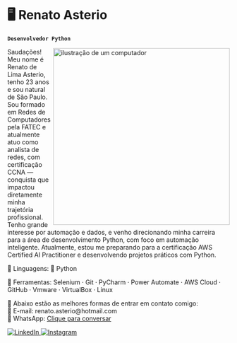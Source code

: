 # 🖥️ Renato Asterio

**`Desenvolvedor Python`**

<img src="https://raw.githubusercontent.com/MicaelliMedeiros/micaellimedeiros/master/image/computer-illustration.png" alt="ilustração de um computador" min-width="400px" max-width="400px" width="400px" align="right">

<p align="left"> 
Saudações! Meu nome é Renato de Lima Asterio, tenho 23 anos e sou natural de São Paulo.
Sou formado em Redes de Computadores pela FATEC e atualmente atuo como analista de redes, com certificação CCNA — conquista que impactou diretamente minha trajetória profissional.
Tenho grande interesse por automação e dados, e venho direcionando minha carreira para a área de desenvolvimento Python, com foco em automação inteligente.
Atualmente, estou me preparando para a certificação AWS Certified AI Practitioner e desenvolvendo projetos práticos com Python.
</p>

<p align="left">
  🦄 Linguagens: 🐍 Python
</p>

<p align="left">
  💼 Ferramentas: Selenium · Git · PyCharm · Power Automate · AWS Cloud · GitHub · Vmware · VirtualBox · Linux
</p>

<p align="left">
  💌 Abaixo estão as melhores formas de entrar em contato comigo:<br>
  📧 E-mail: renato.asterio@hotmail.com<br>
  📱 WhatsApp: <a href="https://wa.me/5519996234793" target="_blank">Clique para conversar</a><br>
</p>
<p align="left">
  <a href="https://www.linkedin.com/in/renatoasterio" title="LinkedIn" target="_blank">
    <img src="https://img.shields.io/badge/-Linkedin-0e76a8?style=flat-square&logo=Linkedin&logoColor=white" alt="LinkedIn"/>
  </a>
  <a href="https://www.instagram.com/renatoasterio/" title="Instagram" target="_blank">
    <img src="https://img.shields.io/badge/-Instagram-DF0174?style=flat-square&labelColor=DF0174&logo=instagram&logoColor=white" alt="Instagram"/>
  </a>
</p>

